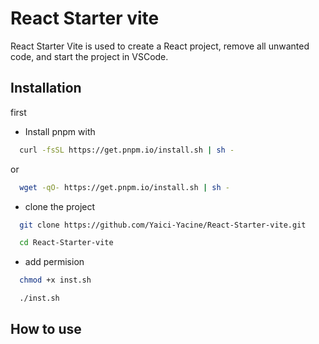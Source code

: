 # React Starter vite 
React Starter Vite is used to create a React project, remove all unwanted code, and start the project in VSCode.



## Installation

first

 - Install pnpm with 
```bash
  curl -fsSL https://get.pnpm.io/install.sh | sh -
```
or
```bash
  wget -qO- https://get.pnpm.io/install.sh | sh -
```
 - clone the project
```bash
  git clone https://github.com/Yaici-Yacine/React-Starter-vite.git
```

```bash
  cd React-Starter-vite
```
 - add permision
```bash
  chmod +x inst.sh 
```
```bash
  ./inst.sh 
```

## How to use
